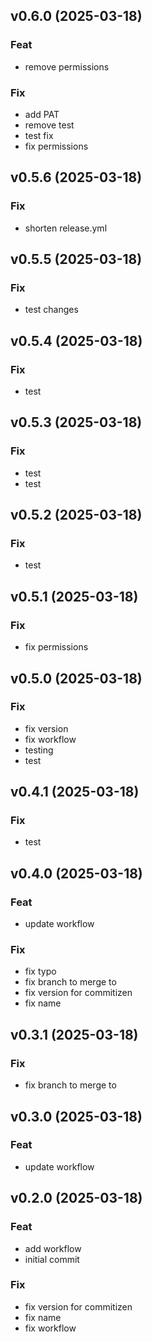 ## v0.6.0 (2025-03-18)

### Feat

- remove permissions

### Fix

- add PAT
- remove test
- test fix
- fix permissions

## v0.5.6 (2025-03-18)

### Fix

- shorten release.yml

## v0.5.5 (2025-03-18)

### Fix

- test changes

## v0.5.4 (2025-03-18)

### Fix

- test

## v0.5.3 (2025-03-18)

### Fix

- test
- test

## v0.5.2 (2025-03-18)

### Fix

- test

## v0.5.1 (2025-03-18)

### Fix

- fix permissions

## v0.5.0 (2025-03-18)

### Fix

- fix version
- fix workflow
- testing
- test

## v0.4.1 (2025-03-18)

### Fix

- test

## v0.4.0 (2025-03-18)

### Feat

- update workflow

### Fix

- fix typo
- fix branch to merge to
- fix version for commitizen
- fix name

## v0.3.1 (2025-03-18)

### Fix

- fix branch to merge to

## v0.3.0 (2025-03-18)

### Feat

- update workflow

## v0.2.0 (2025-03-18)

### Feat

- add workflow
- initial commit

### Fix

- fix version for commitizen
- fix name
- fix workflow
